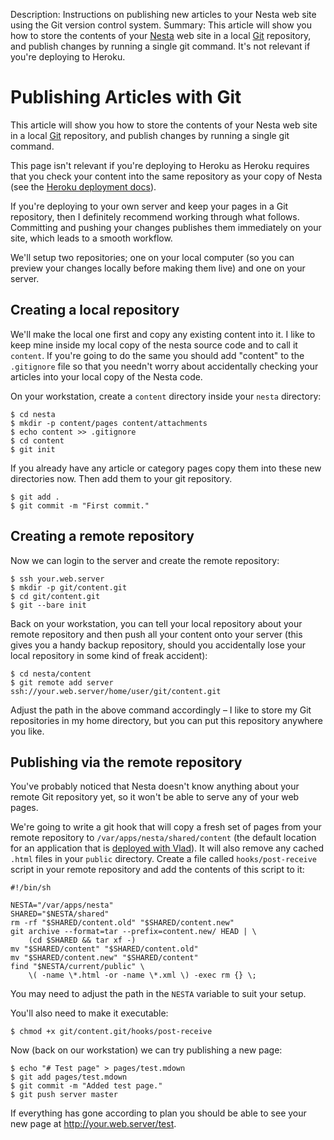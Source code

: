 Description: Instructions on publishing new articles to your Nesta web site using the Git version control system.
Summary: This article will show you how to store the contents of your [Nesta](/nesta "Nesta - The SEO CMS") web site in a local [Git](/git "Version Control with Git") repository, and publish changes by running a single git command. It's not relevant if you're deploying to Heroku.

# Publishing Articles with Git

This article will show you how to store the contents of your
Nesta web site in a local [Git][git] repository, and publish changes by
running a single git command.

[git]: http://git-scm.com

This page isn't relevant if you're deploying to Heroku as Heroku
requires that you check your content into the same repository as your
copy of Nesta (see the [Heroku deployment docs][heroku-docs]).

[heroku-docs]: /docs/deployment/heroku

If you're deploying to your own server and keep your pages in a Git
repository, then I definitely recommend working through what follows.
Committing and pushing your changes publishes them immediately on your
site, which leads to a smooth workflow.

We'll setup two repositories; one on your local computer (so you can
preview your changes locally before making them live) and one on your
server.

## Creating a local repository

We'll make the local one first and copy any existing content into it. I
like to keep mine inside my local copy of the nesta source code and to
call it `content`. If you're going to do the same you should add
"content" to the `.gitignore` file so that you needn't worry about
accidentally checking your articles into your local copy of the Nesta
code.

On your workstation, create a `content` directory inside your `nesta`
directory:

    $ cd nesta
    $ mkdir -p content/pages content/attachments
    $ echo content >> .gitignore
    $ cd content
    $ git init

If you already have any article or category pages copy them into these
new directories now. Then add them to your git repository.

    $ git add .
    $ git commit -m "First commit."

## Creating a remote repository

Now we can login to the server and create the remote repository:

    $ ssh your.web.server
    $ mkdir -p git/content.git
    $ cd git/content.git
    $ git --bare init

Back on your workstation, you can tell your local repository about your
remote repository and then push all your content onto your server (this
gives you a handy backup repository, should you accidentally lose your
local repository in some kind of freak accident):

    $ cd nesta/content
    $ git remote add server ssh://your.web.server/home/user/git/content.git

Adjust the path in the above command accordingly – I like to store my
Git repositories in my home directory, but you can put this repository
anywhere you like.

## Publishing via the remote repository

You've probably noticed that Nesta doesn't know anything about your
remote Git repository yet, so it won't be able to serve any of your web
pages.

We're going to write a git hook that will copy a fresh set of pages from
your remote repository to `/var/apps/nesta/shared/content` (the default
location for an application that is [deployed with Vlad][vlad]). It will
also remove any cached `.html` files in your `public` directory. Create
a file called `hooks/post-receive` script in your remote repository and
add the contents of this script to it:

[vlad]: http://effectif.com/articles/deploying-sinatra-with-vlad "Deploying Sinatra"

    #!/bin/sh

    NESTA="/var/apps/nesta"
    SHARED="$NESTA/shared"
    rm -rf "$SHARED/content.old" "$SHARED/content.new"
    git archive --format=tar --prefix=content.new/ HEAD | \
        (cd $SHARED && tar xf -)
    mv "$SHARED/content" "$SHARED/content.old"
    mv "$SHARED/content.new" "$SHARED/content"
    find "$NESTA/current/public" \
        \( -name \*.html -or -name \*.xml \) -exec rm {} \;

You may need to adjust the path in the `NESTA` variable to suit your
setup.

You'll also need to make it executable:

    $ chmod +x git/content.git/hooks/post-receive

Now (back on our workstation) we can try publishing a new page:

    $ echo "# Test page" > pages/test.mdown
    $ git add pages/test.mdown
    $ git commit -m "Added test page."
    $ git push server master

If everything has gone according to plan you should be able to see your
new page at http://your.web.server/test.
